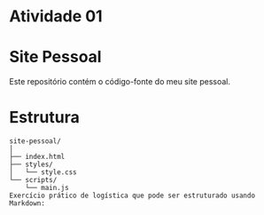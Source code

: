 # Atividade 01
# Site Pessoal
Este repositório contém o código-fonte do meu site pessoal.
# Estrutura
```plaintext
site-pessoal/
│
├── index.html
├── styles/
│   └── style.css
└── scripts/
    └── main.js
Exercício prático de logística que pode ser estruturado usando Markdown:
